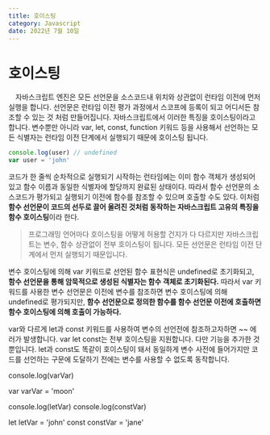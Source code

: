 ```yaml
---
title: 호이스팅
category: Javascript
date: 2022년 7월 10일
---
```

# 호이스팅

&emsp;자바스크립트 엔진은 모든 선언문을 소스코드내 위치와 상관없이 런타임 이전에 먼저 실행을 합니다. 선언문은 런타임 이전 평가 과정에서 스코프에 등록이 되고 어디서든 참조할 수 있는 것 처럼 만들어집니다. 자바스크립트에서 이러한 특징을 호이스팅이라고 합니다. 변수뿐만 아니라 var, let, const, function 키워드 등을 사용해서 선언하는 모든 식별자는 런타임 이전 단계에서 실행되기 때문에 호이스팅 됩니다.

```js
console.log(user) // undefined
var user = 'john'
```
<!-- 함수 표현식 / 함수 선언문 -->

코드가 한 줄씩 순차적으로 실행되기 시작하는 런타임에는 이미 함수 객체가 생성되어 있고 함수 이름과 동일한 식별자에 할당까지 완료된 상태이다. 따라서 함수 선언문의 소스코드가 평가되고 실행되기 이전에 함수를 참조할 수 있으며 호출할 수도 있다. 이처럼 **함수 선언문이 코드의 선두로 끌어 올려진 것처럼 동작하는 자바스크립트 고유의 특징을 함수 호이스팅**이라 한다.

>프로그래밍 언어마다 호이스팅을 어떻게 허용할 건지가 다 다르지만 자바스크립트는 변수, 함수 상관없이 전부 호이스팅이 됩니다. 모든 선언문은 런타임 이전 단계에서 먼저 실행되기 때문입니다.

변수 호이스팅에 의해 var 키워드로 선언된 함수 표현식은 undefined로 초기화되고, **함수 선언문을 통해 암묵적으로 생성된 식별자는 함수 객체로 초기화된다.** 따라서 var 키워드를 사용한 변수 선언문은 이전에 변수를 참조하면 변수 호이스팅에 의해 undefined로 평가되지만, **함수 선언문으로 정의한 함수를 함수 선언문 이전에 호출하면 함수 호이스팅에 의해 호출이 가능하다.**

<!-- 정리 : 런타임 이전 평가 과정(런타임 이전 단계)에서 모든 선언문은 위치에 상관없이 먼저 실행이 되고 스코프에 등록이 된다. 모든 선언문은 마치 코드 가장 위에 위채해 어디서든 참조할 수 있는 것처럼 만들어지는데 자바스크립트에서 이러한 특징을 호이스팅이라고 한다. -->

var와 다르게 let과 const 키워드를 사용하여 변수의 선언전에 참조하고자하면 ~~ 에러가 발생합니다. var let const는 전부 호이스팅을 지원합니다. 다만 기능을 추가한 것 뿐입니다. let과 const도 똑같이 호이스팅이 돼서 동일하게 변수 사전에 들어가지만 코드를 선언하는 구문에 도달하기 전에는 변수를 사용할 수 없도록 동작합니다.

console.log(varVar)

var varVar = 'moon'

console.log(letVar) 
console.log(constVar)

let letVar = 'john'
const constVar = 'jane'
